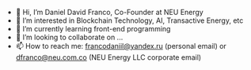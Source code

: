 - 👋 Hi, I’m Daniel David Franco, Co-Founder at NEU Energy
- 👀 I’m interested in Blockchain Technology, AI, Transactive Energy, etc
- 🌱 I’m currently learning front-end programming
- 💞️ I’m looking to collaborate on ...
- 📫 How to reach me: francodaniil@yandex.ru (personal email) or dfranco@neu.com.co (NEU Energy LLC corporate email)

<!---
DanielFranco-NEUenergy/DanielFranco-NEUenergy is a ✨ special ✨ repository because its `README.md` (this file) appears on your GitHub profile.
You can click the Preview link to take a look at your changes.
--->

